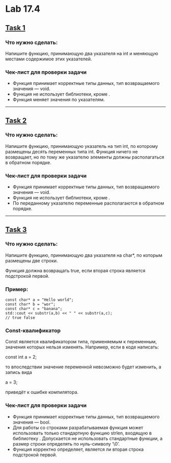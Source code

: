# Lab 17.4
## [Task 1](https://github.com/LostDit/Lab-17.4/blob/master/Task%201/Task%201.cpp)
### Что нужно сделать:
Напишите функцию, принимающую два указателя на int и меняющую местами содержимое этих указателей.
### Чек-лист для проверки задачи
* Функция принимает корректные типы данных, тип возвращаемого значения — void.
* Функция не использует библиотеки, кроме <iostream>.
* Функция меняет значения по указателям.
-----------
## [Task 2](https://github.com/LostDit/Lab-17.4/blob/master/Task%202/Task%202.cpp)
### Что нужно сделать:
Напишите функцию, принимающую указатель на тип int, по которому размещены десять переменных типа int. Функция ничего не возвращает, но по тому же указателю элементы должны располагаться в обратном порядке.
### Чек-лист для проверки задачи
* Функция принимает корректные типы данных, тип возвращаемого значения — void.
* Функция не использует библиотеки, кроме <iostream>.
* По переданному указателю переменные располагаются в обратном порядке.
-----------
## [Task 3](https://github.com/LostDit/Lab-17.4/tree/master/Task%203)
### Что нужно сделать:
Напишите функцию, принимающую два указателя на char*, по которым размещены две строки.

Функция должна возвращать true, если вторая строка является подстрокой первой.
### Пример:
```
const char* a = "Hello world";
const char* b = "wor";
const char* c = "banana";
std::cout << substr(a,b) << " " << substr(a,c);
// true false
```
### Const-квалификатор

Const является квалификатором типа, применяемым к переменным, значения которых нельзя изменять.
Например, если в коде написать:

const int a = 2;

то впоследствии значение переменной невозможно будет изменить, а запись вида

a = 3;

приведёт к ошибке компилятора.

### Чек-лист для проверки задачи
* Функция принимает корректные типы данных, тип возвращаемого значения — bool.
* Для работы со строками разрабатываемая функция может использовать только стандартную функцию strlen, входящую в библиотеку <cstring>. Допускается не использовать стандартные функции, а размер строки определять по нуль-символу ‘\0’.
* Функция корректно определяет, является ли вторая строка подстрокой первой.
